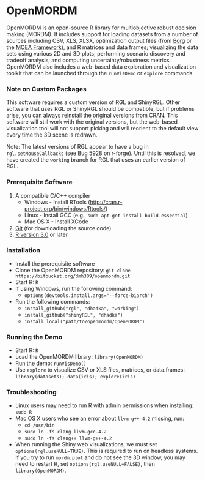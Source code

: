 # OpenMORDM #

OpenMORDM is an open-source R library for multiobjective robust decision making (MORDM).
It includes support for loading datasets from a number of sources including
CSV, XLS, XLSX, optimization output files (from [Borg](http://www.borgmoea.org/)
or the [MOEA Framework](http://www.moeaframework.org/)), and R matrices and data frames;
visualizing the data sets using various 2D and 3D plots; performing scenario
discovery and tradeoff analysis; and computing uncertainty/robustness metrics.
OpenMORDM also includes a web-based data exploration and visualization toolkit
that can be launched through the `runVisDemo` or `explore` commands.

### Note on Custom Packages ###
This software requires a custom version of RGL and ShinyRGL.  Other software that uses
RGL or ShinyRGL should be compatible, but if problems arise, you can always reinstall the
original versions from CRAN.  This software will still work with the original versions,
but the web-based visualization tool will not support picking and will reorient to the
default view every time the 3D scene is redrawn.

Note: The latest versions of RGL appear to have a bug in `rgl.setMouseCallbacks`
(see Bug 5928 on r-forge).  Until this is resolved, we have created the
`working` branch for RGL that uses an earlier version of RGL.

### Prerequisite Software ###
1. A compatible C/C++ compiler
    * Windows - Install RTools (http://cran.r-project.org/bin/windows/Rtools/)
    * Linux - Install GCC (e.g., `sudo apt-get install build-essential`)
    * Mac OS X - Install XCode
2. [Git](http://git-scm.com/downloads) (for downloading the source code)
3. [R version 3.0](http://www.r-project.org/) or later

### Installation ###
* Install the prerequisite software
* Clone the OpenMORDM repository: `git clone https://bitbucket.org/dmh309/openmordm.git`
* Start R: `R`
* If using Windows, run the following command:
    * `options(devtools.install.args="--force-biarch")`
* Run the following commands:
    * `install_github("rgl", "dhadka", "working")`
    * `install_github("shinyRGL", "dhadka")`
    * `install_local("path/to/openmordm/OpenMORDM")`

### Running the Demo ###
* Start R: `R`
* Load the OpenMORDM library: `library(OpenMORDM)`
* Run the demo: `runVisDemo()`
* Use `explore` to visualize CSV or XLS files, matrices, or data.frames: `library(datasets); data(iris); explore(iris)`

### Troubleshooting ###
* Linux users may need to run R with admin permissions when installing: `sudo R`
* Mac OS X users who see an error about `llvm-g++-4.2` missing, run:
    * `cd /usr/bin`
    * `sudo ln -fs clang llvm-gcc-4.2`
    * `sudo ln -fs clang++ llvm-g++-4.2`
* When running the Shiny web visualizations, we must set `options(rgl.useNULL=TRUE)`.  This is required to run on headless systems.  If you try to run `mordm.plot` and do not see the 3D window, you may need to restart R, set `options(rgl.useNULL=FALSE)`, then `library(OpenMORDM)`.


